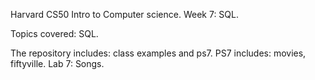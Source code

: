 Harvard CS50 Intro to Computer science.
Week 7: SQL.

Topics covered: SQL.

The repository includes: class examples and ps7. 
PS7 includes: movies, fiftyville.
Lab 7: Songs.